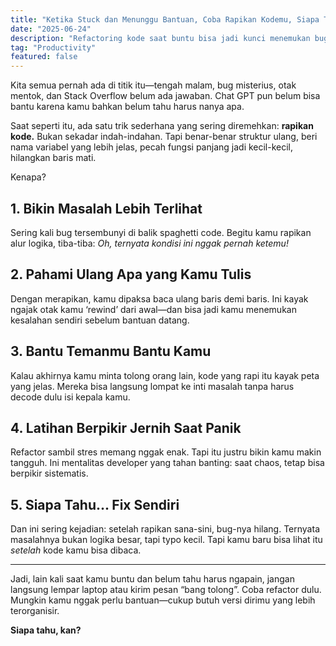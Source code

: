 ```yaml
---
title: "Ketika Stuck dan Menunggu Bantuan, Coba Rapikan Kodemu, Siapa Tahu…"
date: "2025-06-24"
description: "Refactoring kode saat buntu bisa jadi kunci menemukan bug dan membantu proses debugging."
tag: "Productivity"
featured: false
---
```


Kita semua pernah ada di titik itu—tengah malam, bug misterius, otak mentok, dan Stack Overflow belum ada jawaban. Chat GPT pun belum bisa bantu karena kamu bahkan belum tahu harus nanya apa.

Saat seperti itu, ada satu trik sederhana yang sering diremehkan: **rapikan kode.** Bukan sekadar indah-indahan. Tapi benar-benar struktur ulang, beri nama variabel yang lebih jelas, pecah fungsi panjang jadi kecil-kecil, hilangkan baris mati.

Kenapa?

## 1. Bikin Masalah Lebih Terlihat

Sering kali bug tersembunyi di balik spaghetti code. Begitu kamu rapikan alur logika, tiba-tiba: _Oh, ternyata kondisi ini nggak pernah ketemu!_

## 2. Pahami Ulang Apa yang Kamu Tulis

Dengan merapikan, kamu dipaksa baca ulang baris demi baris. Ini kayak ngajak otak kamu ‘rewind’ dari awal—dan bisa jadi kamu menemukan kesalahan sendiri sebelum bantuan datang.

## 3. Bantu Temanmu Bantu Kamu

Kalau akhirnya kamu minta tolong orang lain, kode yang rapi itu kayak peta yang jelas. Mereka bisa langsung lompat ke inti masalah tanpa harus decode dulu isi kepala kamu.

## 4. Latihan Berpikir Jernih Saat Panik

Refactor sambil stres memang nggak enak. Tapi itu justru bikin kamu makin tangguh. Ini mentalitas developer yang tahan banting: saat chaos, tetap bisa berpikir sistematis.

## 5. Siapa Tahu... Fix Sendiri

Dan ini sering kejadian: setelah rapikan sana-sini, bug-nya hilang. Ternyata masalahnya bukan logika besar, tapi typo kecil. Tapi kamu baru bisa lihat itu _setelah_ kode kamu bisa dibaca.

---

Jadi, lain kali saat kamu buntu dan belum tahu harus ngapain, jangan langsung lempar laptop atau kirim pesan “bang tolong”. Coba refactor dulu. Mungkin kamu nggak perlu bantuan—cukup butuh versi dirimu yang lebih terorganisir.

**Siapa tahu, kan?**
